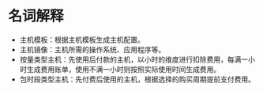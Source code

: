 # 名词解释

- 主机模板：根据主机模板生成主机配置。
- 主机镜像：主机所需的操作系统、应用程序等。
- 按量类型主机：先使用后付款的主机，以小时的维度进行扣除费用，每满一小时生成费用账单，使用不满一小时则按照实际使用时间生成费用。
- 包时段类型主机：先付费后使用的主机，根据选择的购买周期提前支付费用。